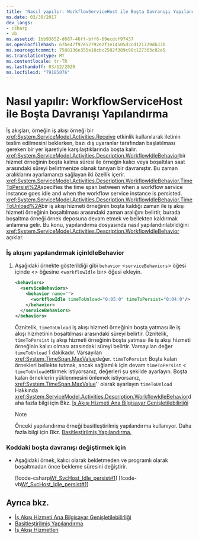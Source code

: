 ```yaml
---
title: 'Nasıl yapılır: WorkflowServiceHost ile Boşta Davranışı Yapılandırma'
ms.date: 03/30/2017
dev_langs:
- csharp
- vb
ms.assetid: 1bb93652-d687-46ff-bff6-69ecdcf97437
ms.openlocfilehash: 67be47f97e57792e2f1e14505d3cd121729db33b
ms.sourcegitcommit: 7588136e355e10cbc2582f389c90c127363c02a5
ms.translationtype: MT
ms.contentlocale: tr-TR
ms.lasthandoff: 03/12/2020
ms.locfileid: "79185076"
---
```

# <a name="how-to-configure-idle-behavior-with-workflowservicehost"></a>Nasıl yapılır: WorkflowServiceHost ile Boşta Davranışı Yapılandırma
İş akışları, örneğin iş akışı örneği bir <xref:System.ServiceModel.Activities.Receive> etkinlik kullanılarak iletinin teslim edilmesini beklerken, bazı dış uyaranlar tarafından başlatılması gereken bir yer işaretiyle karşılaştıklarında boşta kalır. <xref:System.ServiceModel.Activities.Description.WorkflowIdleBehavior>bir hizmet örneğinin boşta kalma süresi ile örneğin kalıcı veya boşaltılan saat arasındaki süreyi belirtmenize olanak tanıyan bir davranıştır. Bu zaman aralıklarını ayarlamanızı sağlayan iki özellik içerir. <xref:System.ServiceModel.Activities.Description.WorkflowIdleBehavior.TimeToPersist%2A>specifies the time span between when a workflow service instance goes idle and when the workflow service instance is persisted. <xref:System.ServiceModel.Activities.Description.WorkflowIdleBehavior.TimeToUnload%2A>bir iş akışı hizmeti örneğinin boşta kaldığı zaman ile iş akışı hizmeti örneğinin boşaltılması arasındaki zaman aralığını belirtir, burada boşaltma örneği örnek deposuna devam etmek ve bellekten kaldırmak anlamına gelir. Bu konu, yapılandırma dosyasında nasıl yapılandırılabildiğini <xref:System.ServiceModel.Activities.Description.WorkflowIdleBehavior> açıklar.  
  
### <a name="to-configure-workflowidlebehavior"></a>İş akışını yapılandırmak içinIdleBehavior  
  
1. Aşağıdaki örnekte gösterildiği gibi `behavior` <`serviceBehaviors`> öğesi içinde <> öğesine <`workflowIdle` bir> öğesi ekleyin.  
  
    ```xml  
    <behaviors>  
      <serviceBehaviors>  
        <behavior name="">  
          <workflowIdle timeToUnload="0:05:0" timeToPersist="0:04:0"/>
        </behavior>  
      </serviceBehaviors>  
    </behaviors>  
    ```  
  
     Öznitelik, `timeToUnload` iş akışı hizmeti örneğinin boşta yatması ile iş akışı hizmetinin boşaltılması arasındaki süreyi belirtir. Öznitelik, `timeToPersist` iş akışı hizmeti örneğinin boşta yatması ile iş akışı hizmeti örneğinin kalıcı olması arasındaki süreyi belirtir. Varsayılan değer `timeToUnload` 1 dakikadır. Varsayılan <xref:System.TimeSpan.MaxValue>değer. `timeToPersist` Boşta kalan örnekleri bellekte tutmak, ancak sağlamlık için devam `timeToPersist`  <  `timeToUnload`ettirmek istiyorsanız, değerleri şu şekilde ayarlayın. Boşta kalan örneklerin yüklenmesini önlemek istiyorsanız, <xref:System.TimeSpan.MaxValue>'' olarak ayarlayın `timeToUnload` Hakkında <xref:System.ServiceModel.Activities.Description.WorkflowIdleBehavior>daha fazla bilgi için Bkz. [İş Akışı Hizmeti Ana Bilgisayar Genişletilebilirliği](../../../../docs/framework/wcf/feature-details/workflow-service-host-extensibility.md)  
  
    > [!NOTE]
    > Önceki yapılandırma örneği basitleştirilmiş yapılandırma kullanıyor. Daha fazla bilgi için Bkz. [Basitleştirilmiş Yapılandırma.](../../../../docs/framework/wcf/simplified-configuration.md)  
  
### <a name="to-change-idle-behavior-in-code"></a>Koddaki boşta davranışı değiştirmek için  
  
- Aşağıdaki örnek, kalıcı olarak bekletmeden ve programlı olarak boşaltmadan önce bekleme süresini değiştirir.  
  
     [!code-csharp[Wf_SvcHost_Idle_persist#1](../../../../samples/snippets/csharp/VS_Snippets_CFX/wf_svchost_idle_persist/cs/source.cs#1)]
     [!code-vb[Wf_SvcHost_Idle_persist#1](../../../../samples/snippets/visualbasic/VS_Snippets_CFX/wf_svchost_idle_persist/vb/source.vb#1)]  
  
## <a name="see-also"></a>Ayrıca bkz.

- [İş Akışı Hizmeti Ana Bilgisayar Genişletilebilirliği](../../../../docs/framework/wcf/feature-details/workflow-service-host-extensibility.md)
- [Basitleştirilmiş Yapılandırma](../../../../docs/framework/wcf/simplified-configuration.md)
- [İş Akışı Hizmetleri](../../../../docs/framework/wcf/feature-details/workflow-services.md)
